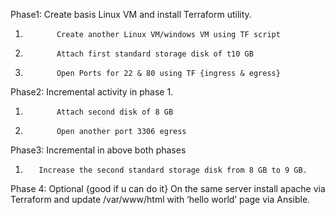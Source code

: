 Phase1: Create basis Linux VM and install Terraform utility. 
1.            Create another Linux VM/windows VM using TF script  
2.            Attach first standard storage disk of t10 GB
3.            Open Ports for 22 & 80 using TF {ingress & egress}

Phase2: Incremental activity in phase 1.
1.            Attach second disk of 8 GB
2.            Open another port 3306 egress 

Phase3: Incremental in above both phases
1.	      Increase the second standard storage disk from 8 GB to 9 GB.

Phase 4: Optional {good if u can do it} 
	     On the same server install apache via Terraform and update /var/www/html with ‘hello world’ page via Ansible.

